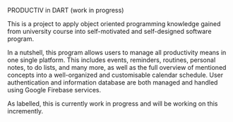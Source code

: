 PRODUCTIV in DART (work in progress)

  This is a project to apply object oriented programming knowledge gained from university course into self-motivated and self-designed software program. 

  In a nutshell, this program allows users to manage all productivity means in one single platform. This includes events, reminders, routines, personal notes, to do lists, and many more, as well as the full overview of mentioned concepts into a well-organized and customisable calendar schedule. User authentication and information database are both managed and handled using Google Firebase services. 

  As labelled, this is currently work in progress and will be working on this incremently.

